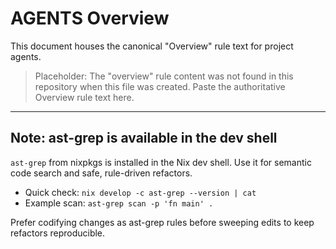 # AGENTS Overview

This document houses the canonical "Overview" rule text for project agents.

> Placeholder: The "overview" rule content was not found in this repository when this file was created. Paste the authoritative Overview rule text here.

---

## Note: ast-grep is available in the dev shell

`ast-grep` from nixpkgs is installed in the Nix dev shell. Use it for semantic code search and safe, rule-driven refactors.

- Quick check: `nix develop -c ast-grep --version | cat`
- Example scan: `ast-grep scan -p 'fn main' .`

Prefer codifying changes as ast-grep rules before sweeping edits to keep refactors reproducible.


